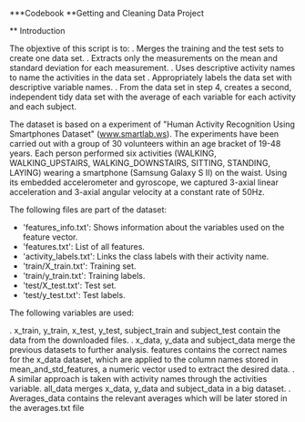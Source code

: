 ***Codebook
**Getting and Cleaning Data Project

**	Introduction

The objextive of this script is to:
. Merges the training and the test sets to create one data set.
. Extracts only the measurements on the mean and standard deviation for each measurement. 
. Uses descriptive activity names to name the activities in the data set
. Appropriately labels the data set with descriptive variable names. 
. From the data set in step 4, creates a second, independent tidy data set with the average of each variable for each activity and each subject.

The dataset is based on a experiment of "Human Activity Recognition Using Smartphones Dataset" (www.smartlab.ws).
The experiments have been carried out with a group of 30 volunteers within an age bracket of 19-48 years. Each person performed six activities (WALKING, WALKING_UPSTAIRS, WALKING_DOWNSTAIRS, SITTING, STANDING, LAYING) wearing a smartphone (Samsung Galaxy S II) on the waist. Using its embedded accelerometer and gyroscope, we captured 3-axial linear acceleration and 3-axial angular velocity at a constant rate of 50Hz.

The following files are part of the dataset:

- 'features_info.txt': Shows information about the variables used on the feature vector.
- 'features.txt': List of all features.
- 'activity_labels.txt': Links the class labels with their activity name.
- 'train/X_train.txt': Training set.
- 'train/y_train.txt': Training labels.
- 'test/X_test.txt': Test set.
- 'test/y_test.txt': Test labels.

The following variables are used:

. x_train, y_train, x_test, y_test, subject_train and subject_test contain the data from the downloaded files.
. x_data, y_data and subject_data merge the previous datasets to further analysis.
features contains the correct names for the x_data dataset, which are applied to the column names stored in mean_and_std_features, a numeric vector used to extract the desired data.
. A similar approach is taken with activity names through the activities variable.
all_data merges x_data, y_data and subject_data in a big dataset.
. Averages_data contains the relevant averages which will be later stored in the averages.txt file


